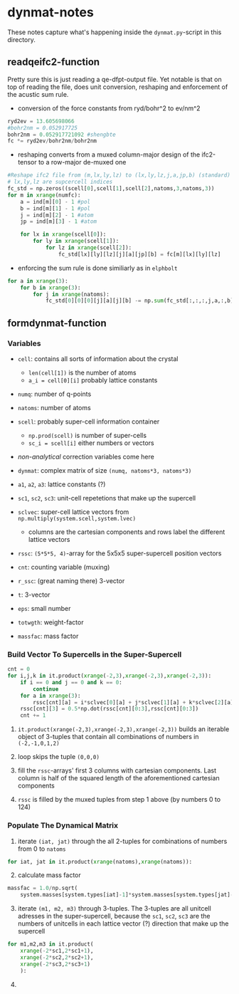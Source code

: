 # dynmat-notes

These notes capture what's happening inside the `dynmat.py`-script in this 
directory.

## readqeifc2-function

Pretty sure this is just reading a qe-dfpt-output file. Yet notable is that 
on top of reading the file, does unit conversion, reshaping and enforcement 
of the acustic sum rule.

- conversion of the force constants from ryd/bohr^2 to ev/nm^2

~~~python
ryd2ev = 13.605698066
#bohr2nm = 0.052917725
bohr2nm = 0.052917721092 #shengbte
fc *= ryd2ev/bohr2nm/bohr2nm
~~~

- reshaping converts from a muxed column-major design of the ifc2-tensor to 
  a row-major de-muxed one

~~~python
#Reshape ifc2 file from (m,lx,ly,lz) to (lx,ly,lz,j,a,jp,b) (standard) form
# lx,ly,lz are supcercell indices
fc_std = np.zeros((scell[0],scell[1],scell[2],natoms,3,natoms,3))
for m in xrange(numfc):
    a = ind[m][0] - 1 #pol
    b = ind[m][1] - 1 #pol
    j = ind[m][2] - 1 #atom
    jp = ind[m][3] - 1 #atom

    for lx in xrange(scell[0]):
        for ly in xrange(scell[1]):
            for lz in xrange(scell[2]):
                fc_std[lx][ly][lz][j][a][jp][b] = fc[m][lx][ly][lz]
~~~

- enforcing the sum rule is done similiarly as in `elphbolt`

~~~python
for a in xrange(3):
    for b in xrange(3):
        for j in xrange(natoms):
            fc_std[0][0][0][j][a][j][b] -= np.sum(fc_std[:,:,:,j,a,:,b])
~~~


## formdynmat-function

### Variables

- `cell`: contains all sorts of information about the crystal
    - `len(cell[1])` is the number of atoms
    - `a_i = cell[0][i]` probably lattice constants
- `numq`: number of q-points
- `natoms`: number of atoms
- `scell`: probably super-cell information container
    - `np.prod(scell)` is number of super-cells
    - `sc_i = scell[i]` either numbers or vectors

- *non-analytical* correction variables come here

- `dynmat`: complex matrix of size `(numq, natoms*3, natoms*3)`
- `a1`, `a2`, `a3`: lattice constants (?)
- `sc1`, `sc2`, `sc3`: unit-cell repetetions that make up the supercell
- `sclvec`: super-cell lattice vectors from 
  `np.multiply(system.scell,system.lvec)`
    - columns are the cartesian components and rows label the different 
      lattice vectors
- `rssc`: `(5*5*5, 4)`-array for the 5x5x5 super-supercell position vectors
- `cnt`: counting variable (muxing)

- `r_ssc`: (great naming there) 3-vector
- `t`: 3-vector
- `eps`: small number
- `totwgth`: weight-factor
- `massfac`: mass factor

### Build Vector To Supercells in the Super-Supercell

~~~python
cnt = 0
for i,j,k in it.product(xrange(-2,3),xrange(-2,3),xrange(-2,3)):
    if i == 0 and j == 0 and k == 0:
        continue
    for a in xrange(3):
        rssc[cnt][a] = i*sclvec[0][a] + j*sclvec[1][a] + k*sclvec[2][a]
    rssc[cnt][3] = 0.5*np.dot(rssc[cnt][0:3],rssc[cnt][0:3])
    cnt += 1
~~~

1. `it.product(xrange(-2,3),xrange(-2,3),xrange(-2,3))` builds an iterable 
   object of 3-tuples that contain all combinations of numbers in 
   `(-2,-1,0,1,2)`

2. loop skips the tuple `(0,0,0)`

3. fill the `rssc`-arrays' first 3 columns with cartesian components. Last 
   column is half of the squared length of the aforementioned cartesian 
   components

4. `rssc` is filled by the muxed tuples from step 1 above (by numbers 0 to 
   124)

### Populate The Dynamical Matrix

1. iterate `(iat, jat)` through the all 2-tuples for combinations of 
   numbers from 0 to `natoms`

~~~python
for iat, jat in it.product(xrange(natoms),xrange(natoms)):
~~~

2. calculate mass factor

~~~python
massfac = 1.0/np.sqrt(
    system.masses[system.types[iat]-1]*system.masses[system.types[jat]-1])
~~~

3. iterate `(m1, m2, m3)` through 3-tuples. The 3-tuples are all unitcell 
   adresses in the super-supercell, because the `sc1`, `sc2`, `sc3` are the 
   numbers of unitcells in each lattice vector (?) direction that make up 
   the supercell

~~~python
for m1,m2,m3 in it.product(
    xrange(-2*sc1,2*sc1+1),
    xrange(-2*sc2,2*sc2+1),
    xrange(-2*sc3,2*sc3+1)
    ):
~~~

4. 










